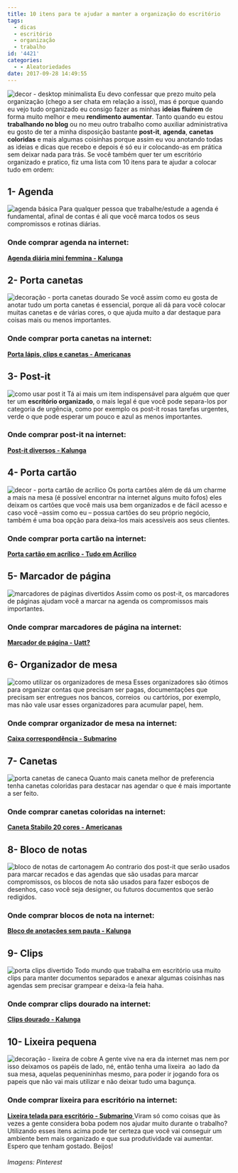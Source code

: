 ```yaml
---
title: 10 itens para te ajudar a manter a organização do escritório
tags:
  - dicas
  - escritório
  - organização
  - trabalho
id: '4421'
categories:
  - - Aleatoriedades
date: 2017-09-28 14:49:55
---
```


![decor - desktop minimalista ](/wp-content/uploads/2017/01/clean-desktop.jpg) Eu devo confessar que prezo muito pela organização (chego a ser chata em relação a isso), mas é porque quando eu vejo tudo organizado eu consigo fazer as minhas **ideias fluírem** de forma muito melhor e meu **rendimento aumentar**. Tanto quando eu estou **trabalhando no blog** ou no meu outro trabalho como auxiliar administrativa eu gosto de ter a minha disposição bastante **post-it**, **agenda**, **canetas coloridas** e mais algumas coisinhas porque assim eu vou anotando todas as ideias e dicas que recebo e depois é só eu ir colocando-as em prática sem deixar nada para trás. Se você também quer ter um escritório organizado e pratico, fiz uma lista com 10 itens para te ajudar a colocar tudo em ordem:

## 1- Agenda

![agenda básica](/wp-content/uploads/2017/01/agenda.jpg) Para qualquer pessoa que trabalhe/estude a agenda é fundamental, afinal de contas é ali que você marca todos os seus compromissos e rotinas diárias.

### Onde comprar agenda na internet:

[**Agenda diária mini femmina - Kalunga**](http://www.kalunga.com.br/prod/agenda-diaria-mini-femmina-2017-01635-spiral/009805?pcID=39&adtype=pla&gclid=Cj0KEQiAzNfDBRD2xKrO4pSnnOkBEiQAbzzeQVRIOmIJmXrKogPzlqKj11ZcurgSYPzdFcijjmzL_-YaAtg48P8HAQ)

## 2- Porta canetas

![decoração - porta canetas dourado ](/wp-content/uploads/2017/01/porta-canetas.jpg) Se você assim como eu gosta de anotar tudo um porta canetas é essencial, porque ali dá para você colocar muitas canetas e de várias cores, o que ajuda muito a dar destaque para coisas mais ou menos importantes.

### Onde comprar porta canetas na internet:

[**Porta lápis, clips e canetas - Americanas**](https://www.americanas.com.br/produto/19358396?pfm_carac=porta%20lapis&pfm_index=3&pfm_page=search&pfm_pos=grid&pfm_type=search_page%20)

## 3- Post-it

![como usar post it](/wp-content/uploads/2017/01/organização-com-post-it.jpg) Tá ai mais um item indispensável para alguém que quer ter um **escritório organizado**, o mais legal é que você pode separa-los por categoria de urgência, como por exemplo os post-it rosas tarefas urgentes, verde o que pode esperar um pouco e azul as menos importantes.

### Onde comprar post-it na internet:

**[Post-it diversos - Kalunga](http://www.kalunga.com.br/depto/escritorio/blocos-auto-adesivo-flag-post-it/26/344)**

## 4- Porta cartão

![decor - porta cartão de acrílico ](/wp-content/uploads/2017/01/porta-cartão-de-acrílico.jpg) Os porta cartões além de dá um charme a mais na mesa (é possível encontrar na internet alguns muito fofos) eles deixam os cartões que você mais usa bem organizados e de fácil acesso e caso você –assim como eu – possua cartões do seu próprio negócio, também é uma boa opção para deixa-los mais acessíveis aos seus clientes.

### Onde comprar porta cartão na internet:

[**Porta cartão em acrílico - Tudo em Acrílico**](http://www.tudoemacrilico.com/fabrica-de-displays-variados-sob-encomenda-e-sob-medida-em-acrilico/porta-cartao-de-visitas-em-acrilico-2-bolsas.html) 

## 5- Marcador de página

![marcadores de páginas divertidos ](/wp-content/uploads/2017/01/marcadores-de-página-de-pom-pom.jpg) Assim como os post-it, os marcadores de páginas ajudam você a marcar na agenda os compromissos mais importantes.

### Onde comprar marcadores de página na internet:

**[Marcador de página - Uatt?](http://www.uatt.com.br/marcador-de-pagina-mega-pop-corujinhas/p)**

## 6- Organizador de mesa

![como utilizar os organizadores de mesa](/wp-content/uploads/2017/01/organizador-de-mesa-de-acrílico.jpg) Esses organizadores são ótimos para organizar contas que precisam ser pagas, documentações que precisam ser entregues nos bancos, correios  ou cartórios, por exemplo, mas não vale usar esses organizadores para acumular papel, hem.

### Onde comprar organizador de mesa na internet:

**[Caixa correspondência - Submarino](http://www.submarino.com.br/produto/117329424/caixa-correspondencia-tripla-movel-cristal-waleu?WT.srch=1&condition=NEW&epar=bp_pl_00_go_g35186&gclid=CjwKEAiA2abEBRCdx7PqqunM1CYSJABf3qvaIat2dMxtPNCAyK1iF_sYmCBMyQhJwEYdE3JAiML71RoCFZLw_wcB&opn=XMLGOOGLE&sellerId=3746938000143)**

## 7- Canetas

![porta canetas de caneca ](/wp-content/uploads/2017/01/muitas-canetas-coloridas.jpg) Quanto mais caneta melhor de preferencia tenha canetas coloridas para destacar nas agendar o que é mais importante a ser feito.

### Onde comprar canetas coloridas na internet:

[**Caneta Stabilo 20 cores - Americanas**](http://www.americanas.com.br/produto/10557931/caneta-stabilo-estojo-modelo-oval-20-cores?WT.srch=1&condition=NEW&epar=&epar=bp_pl_00_go_todos-os-produtos_geral_gmv&gclid=CjwKEAiA2abEBRCdx7PqqunM1CYSJABf3qvame7IuXwDDgtUfHKNkT2nP9OvWxFtlxK6WeqXANhtohoCuLXw_wcB&opn=YSMESP&sellerId=12408070000162)

## 8- Bloco de notas

![bloco de notas de cartonagem ](/wp-content/uploads/2017/01/bloco-de-notas.jpg) Ao contrario dos post-it que serão usados para marcar recados e das agendas que são usadas para marcar compromissos, os blocos de nota são usados para fazer esboços de desenhos, caso você seja designer, ou futuros documentos que serão redigidos.

### Onde comprar blocos de nota na internet:

[**Bloco de anotações sem pauta - Kalunga**](http://www.kalunga.com.br/prod/bloco-anotacao-s-pauta-120x120-princess-250fls-79897-spiral-pn/035062?menuID=51&WT.svl=18)

## 9- Clips

![porta clips divertido ](/wp-content/uploads/2017/01/clips-dourado.jpg) Todo mundo que trabalha em escritório usa muito clips para manter documentos separados e anexar algumas coisinhas nas agendas sem precisar grampear e deixa-la feia haha.

### Onde comprar clips dourado na internet:

[**Clips dourado - Kalunga**](http://www.kalunga.com.br/prod/clips-nr5-niquelado-(pt-c-300un)-dourado-chaparrau/195542) 

## 10- Lixeira pequena

![decoração - lixeira de cobre](/wp-content/uploads/2017/01/lixeira-para-escritório.jpg) A gente vive na era da internet mas nem por isso deixamos os papéis de lado, né, então tenha uma lixeira  ao lado da sua mesa, aquelas pequenininhas mesmo, para poder ir jogando fora os papeis que não vai mais utilizar e não deixar tudo uma bagunça.

### Onde comprar lixeira para escritório na internet:

[**Lixeira telada para escritório - Submarino** ](http://www.submarino.com.br/produto/16915841/lixeira-telada-redonda-de-aco-para-escritorio-cesto-de-lixo-preta?WT.srch=1&condition=NEW&epar=bp_pl_00_go_g35183&gclid=CjwKEAiA2abEBRCdx7PqqunM1CYSJABf3qvaXHZFK3pJFIpOsfFo87UIWTTc7X7WPwIgQ1zWUCTQ5hoCyjjw_wcB&opn=XMLGOOGLE&sellerId=25532663000188) Viram só como coisas que às vezes a gente considera boba podem nos ajudar muito durante o trabalho? Utilizando esses itens acima pode ter certeza que você vai conseguir um ambiente bem mais organizado e que sua produtividade vai aumentar. Espero que tenham gostado. Beijos!

###### Imagens: Pinterest
